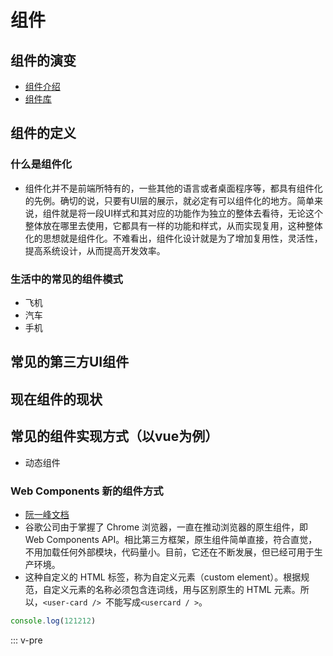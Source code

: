 # 组件
## 组件的演变
* [组件介绍](https://blog.csdn.net/kkkkkxiaofei/article/details/79384219)
* [组件库](http://www.luoxiao123.cn/1196.html)
## 组件的定义
### 什么是组件化
* 组件化并不是前端所特有的，一些其他的语言或者桌面程序等，都具有组件化的先例。确切的说，只要有UI层的展示，就必定有可以组件化的地方。简单来说，组件就是将一段UI样式和其对应的功能作为独立的整体去看待，无论这个整体放在哪里去使用，它都具有一样的功能和样式，从而实现复用，这种整体化的思想就是组件化。不难看出，组件化设计就是为了增加复用性，灵活性，提高系统设计，从而提高开发效率。

### 生活中的常见的组件模式
* 飞机
* 汽车
* 手机
## 常见的第三方UI组件
## 现在组件的现状
## 常见的组件实现方式（以vue为例）
* 动态组件

### Web Components  新的组件方式
* [阮一峰文档](http://www.ruanyifeng.com/blog/2019/08/web_components.html)
* 谷歌公司由于掌握了 Chrome 浏览器，一直在推动浏览器的原生组件，即 Web Components API。相比第三方框架，原生组件简单直接，符合直觉，不用加载任何外部模块，代码量小。目前，它还在不断发展，但已经可用于生产环境。
* 这种自定义的 HTML 标签，称为自定义元素（custom element）。根据规范，自定义元素的名称必须包含连词线，用与区别原生的 HTML 元素。所以，`<user-card /> `不能写成`<usercard / >`。

```js
console.log(121212)
```
::: v-pre
<template>
  <div>
    ceshi
  </div>
</template>
<script>
export default {
  data() {
    return {
      cout: 0
    }
  }
}
:::

</script>